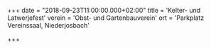 +++
date = "2018-09-23T11:00:00.000+02:00"
title = 'Kelter- und Latwerjefest'
verein = 'Obst- und Gartenbauverein'
ort = 'Parkplatz Vereinssaal, Niederjosbach'

+++

      